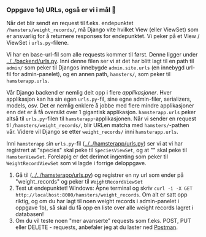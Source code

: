 ### Oppgave 1e) URLs, også er vi i mål 🏁
Når det blir sendt en request til f.eks. endepunktet `/hamsters/weight_records/`, må Django vite hvilket View (eller ViewSet) som er ansvarlig for å returnere responses for endepunktet. Vi peker på et View / ViewSet i `urls.py`-filene. 

Vi har en base-url-fil som alle requests kommer til først. Denne ligger under [../../backend/urls.py](../../backend/urls.py). Inni denne filen ser vi at det har blitt lagt til en path til `admin/` som peker til Djangos innebygde `admin.site.urls` (en innebygd url-fil for admin-panelet), og en annen path, `hamsters/`, som peker til `hamsterapp.urls`.

Vår Django backend er nemlig delt opp i flere _applikasjoner_. Hver applikasjon kan ha sin egen `urls.py`-fil, sine egne admin-filer, serializers, models, osv. Det er nemlig enklere å jobbe med flere mindre applikasjoner enn det er å få oversikt over 1 gigantisk applikasjon. `hamsterapp.urls` peker altså til `urls.py`-filen til `hamsterapp`-applikasjonen. Når vi sender en request til `/hamsters/weight_records/`, blir URLen matcha med `hamsters/`-pathen vår. Videre vil Django se etter `weight_records/` inni `hamsterapp.urls`.

Inni `hamsterapp` sin `urls.py`-fil ([../../hamsterapp/urls.py](../../hamsterapp/urls.py)) ser vi at vi har registrert at "species" skal peke til `SpeciesViewSet`, og at "" skal peke til `HamsterViewSet`. Foreløpig er det derimot ingenting som peker til `WeightRecordViewSet` som vi lagde i forrige deloppgave.

1. Gå til ([../../hamsterapp/urls.py](../../hamsterapp/urls.py)) og registrer en ny url som ender på "weight_records" og peker til `WeightRecordViewSet`
2. Test ut endepunktet! Windows: Åpne terminal og skriv `curl -i -X GET http://localhost:8000/hamsters/weight_records`. Om alt er satt opp riktig, og om du har lagt til noen weight records i admin-panelet i oppgave 1b), så skal du få opp en liste over alle weight records lagret i databasen!
3. Om du vil teste noen "mer avanserte" requests som f.eks. POST, PUT eller DELETE - requests, anbefaler jeg at du laster ned [Postman](https://www.postman.com/).
